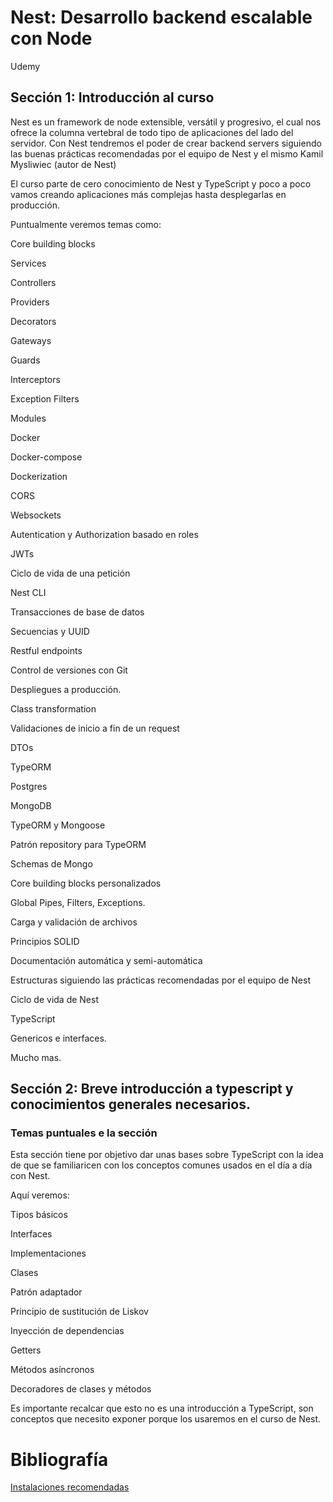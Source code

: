 # Nest: Desarrollo backend escalable con Node
Udemy

## Sección 1: Introducción al curso

Nest es un framework de node extensible, versátil y progresivo, el cual nos ofrece la columna vertebral de todo tipo de aplicaciones del lado del servidor. Con Nest tendremos el poder de crear backend servers siguiendo las buenas prácticas recomendadas por el equipo de Nest y el mismo Kamil Mysliwiec (autor de Nest)

El curso parte de cero conocimiento de Nest y TypeScript y poco a poco vamos creando aplicaciones más complejas hasta desplegarlas en producción.

Puntualmente veremos temas como:

Core building blocks

Services

Controllers

Providers

Decorators

Gateways

Guards

Interceptors

Exception Filters

Modules

Docker

Docker-compose

Dockerization

CORS

Websockets

Autentication y Authorization basado en roles

JWTs

Ciclo de vida de una petición

Nest CLI

Transacciones de base de datos

Secuencias y UUID

Restful endpoints

Control de versiones con Git

Despliegues a producción.

Class transformation

Validaciones de inicio a fin de un request

DTOs

TypeORM

Postgres

MongoDB

TypeORM y Mongoose

Patrón repository para TypeORM

Schemas de Mongo

Core building blocks personalizados

Global Pipes, Filters, Exceptions.

Carga y validación de archivos

Principios SOLID

Documentación automática y semi-automática

Estructuras siguiendo las prácticas recomendadas por el equipo de Nest

Ciclo de vida de Nest

TypeScript

Genericos e interfaces.

Mucho mas.

## Sección 2: Breve introducción a typescript y conocimientos generales necesarios.

### Temas puntuales e la sección

Esta sección tiene por objetivo dar unas bases sobre TypeScript con la idea de que se familiaricen con los conceptos comunes usados en el día a día con Nest.

Aquí veremos:

Tipos básicos

Interfaces

Implementaciones

Clases

Patrón adaptador

Principio de sustitución de Liskov

Inyección de dependencias

Getters

Métodos asíncronos

Decoradores de clases y métodos

Es importante recalcar que esto no es una introducción a TypeScript, son conceptos que necesito exponer porque los usaremos en el curso de Nest.





# Bibliografía

[Instalaciones recomendadas](https://gist.github.com/Klerith/c0ef4f48d986e2cf3308bb54fff84ea5)